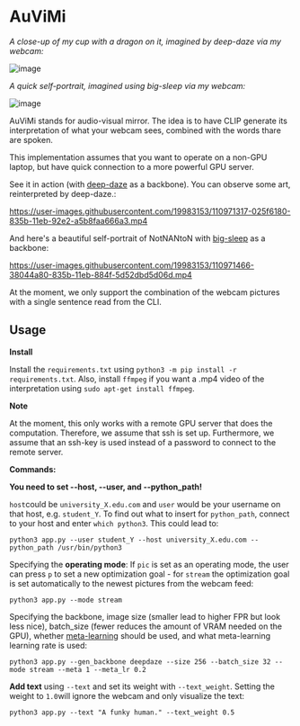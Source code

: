 # AuViMi
*A close-up of my cup with a dragon on it, imagined by deep-daze via my webcam:*

![image](https://user-images.githubusercontent.com/19983153/110973113-1c9a3f00-835d-11eb-85fe-bb4d51c88cd8.png)

*A quick self-portrait, imagined using big-sleep via my webcam:*

![image](https://user-images.githubusercontent.com/19983153/110973359-73a01400-835d-11eb-8507-5297586d9310.png)





AuViMi stands for audio-visual mirror. The idea is to have CLIP generate its interpretation of what your webcam sees, combined with the words thare are spoken.

This implementation assumes that you want to operate on a non-GPU laptop, but have quick connection to a more powerful GPU server.

See it in action (with [deep-daze](https://github.com/lucidrains/deep-daze) as a backbone). You can observe some art, reinterpreted by deep-daze.: 

https://user-images.githubusercontent.com/19983153/110971317-025f6180-835b-11eb-92e2-a5b8faa666a3.mp4

And here's a beautiful self-portrait of NotNANtoN with [big-sleep](https://github.com/lucidrains/big-sleep) as a backbone: 

https://user-images.githubusercontent.com/19983153/110971466-38044a80-835b-11eb-884f-5d52dbd5d06d.mp4

At the moment, we only support the combination of the webcam pictures with a single sentence read from the CLI.

## Usage

**Install**

Install the `requirements.txt` using `python3 -m pip install -r requirements.txt`. Also, install `ffmpeg` if you want a .mp4 video of the interpretation using `sudo apt-get install ffmpeg`.

**Note**

At the moment, this only works with a remote GPU server that does the computation. Therefore, we assume that ssh is set up. Furthermore, we assume that an ssh-key is used instead of a password to connect to the remote server.

**Commands:**

**You need to set --host, --user, and --python_path!**

`host`could be `university_X.edu.com` and `user` would be your username on that host, e.g. `student_Y`. To find out what to insert for `python_path`, connect to your host and enter `which python3`. This could lead to:

``` python3 app.py --user student_Y --host university_X.edu.com --python_path /usr/bin/python3 ```

Specifying the **operating mode**: If `pic` is set as an operating mode, the user can press `p` to set a new optimization goal - for `stream` the optimization goal is set automatically to the newest pictures from the webcam feed:

``` python3 app.py --mode stream ```

Specifying the backbone, image size (smaller lead to higher FPR but look less nice), batch_size (fewer reduces the amount of VRAM needed on the GPU), whether [meta-learning](https://openai.com/blog/reptile/) should be used, and what meta-learning learning rate is used:

``` python3 app.py --gen_backbone deepdaze --size 256 --batch_size 32 --mode stream --meta 1 --meta_lr 0.2  ```

**Add text** using `--text` and set its weight with `--text_weight`. Setting the weight to `1.0`will ignore the webcam and only visualize the text:

``` python3 app.py --text "A funky human." --text_weight 0.5 ```
